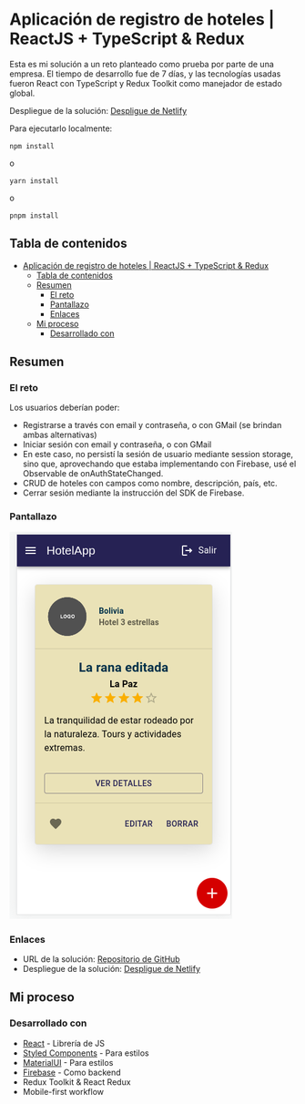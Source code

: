 # Aplicación de registro de hoteles | ReactJS + TypeScript & Redux

Esta es mi solución a un reto planteado como prueba por parte de una empresa. El tiempo de desarrollo fue de 7 días, y las tecnologías usadas fueron React con TypeScript y Redux Toolkit como manejador de estado global.

Despliegue de la solución: [Despligue de Netlify](https://jpihotelapp.netlify.app/)

Para ejecutarlo localmente:

```
npm install
```

o

```
yarn install
```

o

```
pnpm install
```

## Tabla de contenidos

- [Aplicación de registro de hoteles | ReactJS + TypeScript & Redux](#aplicación-de-registro-de-hoteles--reactjs--typescript--redux)
  - [Tabla de contenidos](#tabla-de-contenidos)
  - [Resumen](#resumen)
    - [El reto](#el-reto)
    - [Pantallazo](#pantallazo)
    - [Enlaces](#enlaces)
  - [Mi proceso](#mi-proceso)
    - [Desarrollado con](#desarrollado-con)

## Resumen

### El reto

Los usuarios deberían poder:

- Registrarse a través con email y contraseña, o con GMail (se brindan ambas alternativas)
- Iniciar sesión con email y contraseña, o con GMail
- En este caso, no persistí la sesión de usuario mediante session storage, sino que, aprovechando que estaba implementando con Firebase, usé el Observable de onAuthStateChanged. 
- CRUD de hoteles con campos como nombre, descripción, país, etc.
- Cerrar sesión mediante la instrucción del SDK de Firebase.

### Pantallazo

![Home desde móbil](./screenshot.jpg)

### Enlaces

- URL de la solución: [Repositorio de GitHub](https://github.com/jisazamp/hotel-app)
- Despliegue de la solución: [Despligue de Netlify](https://jpihotelapp.netlify.app/)

## Mi proceso

### Desarrollado con

- [React](https://reactjs.org/) - Librería de JS
- [Styled Components](https://styled-components.com/) - Para estilos
- [MaterialUI](https://mui.com/) - Para estilos
- [Firebase](https://firebase.google.com/) - Como backend
- Redux Toolkit & React Redux
- Mobile-first workflow